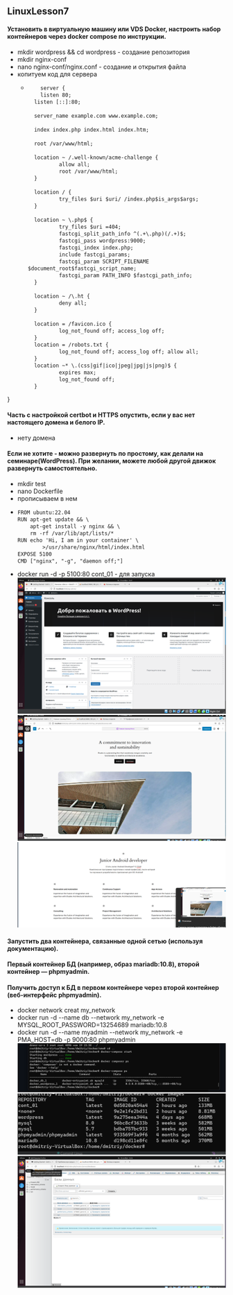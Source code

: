 ## LinuxLesson7


#### Установить в виртуальную машину или VDS Docker, настроить набор контейнеров через docker compose по инструкции.
* mkdir wordpress && cd wordpress - создание репозитория
* mkdir nginx-conf
* nano nginx-conf/nginx.conf - создание и открытия файла
* копитуем код для сервера
  *         server {
            listen 80;
          listen [::]:80;

          server_name example.com www.example.com;

          index index.php index.html index.htm;

          root /var/www/html;

          location ~ /.well-known/acme-challenge {
                  allow all;
                  root /var/www/html;
          }

          location / {
                  try_files $uri $uri/ /index.php$is_args$args;
          }

          location ~ \.php$ {
                  try_files $uri =404;
                  fastcgi_split_path_info ^(.+\.php)(/.+)$;
                  fastcgi_pass wordpress:9000;
                  fastcgi_index index.php;
                  include fastcgi_params;
                  fastcgi_param SCRIPT_FILENAME $document_root$fastcgi_script_name;
                  fastcgi_param PATH_INFO $fastcgi_path_info;
          }

          location ~ /\.ht {
                  deny all;
          }

          location = /favicon.ico {
                  log_not_found off; access_log off;
          }
          location = /robots.txt {
                  log_not_found off; access_log off; allow all;
          }
          location ~* \.(css|gif|ico|jpeg|jpg|js|png)$ {
                  expires max;
                  log_not_found off;
          }
}
#### Часть с настройкой certbot и HTTPS опустить, если у вас нет настоящего домена и белого IP.
* нету домена
#### Если не хотите - можно развернуть по простому, как делали на семинаре(WordPress). При желании, можете любой другой движок развернуть самостоятельно.
* mkdir test 
* nano Dockerfile
* прописываем в нем 
*     FROM ubuntu:22.04
      RUN apt-get update && \
          apt-get install -y nginx && \
          rm -rf /var/lib/apt/lists/*
      RUN echo 'Hi, I am in your container' \
              >/usr/share/nginx/html/index.html
      EXPOSE 5100
      CMD ["nginx", "-g", "daemon off;"]
* docker run -d -p 5100:80 cont_01 - для запуска 
![picture](Wordpress1.png)
![picture_1](Wordpress2.png)
![picture_2](Worlpess.png)

#### Запустить два контейнера, связанные одной сетью (используя документацию).
#### Первый контейнер БД (например, образ mariadb:10.8), второй контейнер — phpmyadmin.
#### Получить доступ к БД в первом контейнере через второй контейнер (веб-интерфейс phpmyadmin).
* docker network creat my_network 
* docker run -d --name db --network my_network -e MYSQL_ROOT_PASSWORD=13254689 mariadb:10.8
* docker run -d --name myadmin --network my_network -e PMA_HOST=db -p 9000:80 phpmyadmin
![pucture_4](terminal_docker1.png)
![picture_5](terminal_docker2.png)
![picture_3](MySQL.png)
